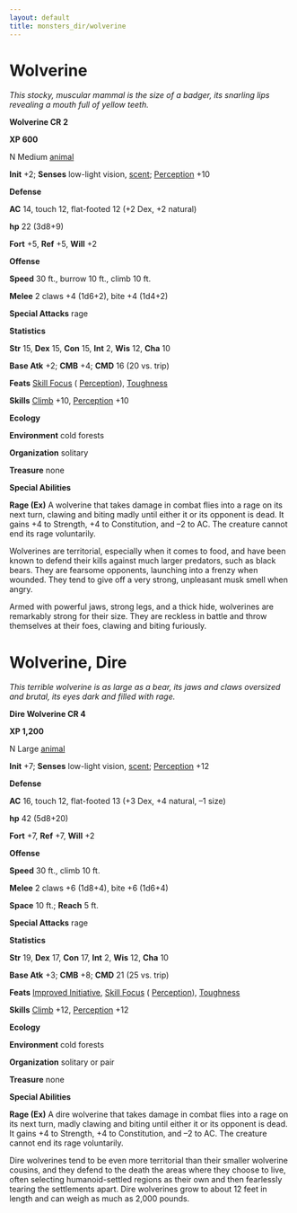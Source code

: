 ```yaml
---
layout: default
title: monsters_dir/wolverine
---
```

# Wolverine

_This stocky, muscular mammal is the size of a badger, its snarling lips revealing a mouth full of yellow teeth._

**Wolverine CR 2**

**XP 600**

N Medium [animal](creatureTypes#_animal)

**Init** +2; **Senses** low-light vision, [scent](universalMonsterRules#_scent); [Perception](../skills_dir/perception#_perception) +10

**Defense**

**AC** 14, touch 12, flat-footed 12 (+2 Dex, +2 natural)

**hp** 22 (3d8+9)

**Fort** +5, **Ref** +5, **Will** +2

**Offense**

**Speed** 30 ft., burrow 10 ft., climb 10 ft.

**Melee** 2 claws +4 (1d6+2), bite +4 (1d4+2)

**Special Attacks** rage

**Statistics**

**Str** 15, **Dex** 15, **Con** 15, **Int** 2, **Wis** 12, **Cha** 10

**Base Atk** +2; **CMB** +4; **CMD** 16 (20 vs. trip)

**Feats** [Skill Focus](../feats#_skill-focus) ( [Perception](../skills_dir/perception#_perception)), [Toughness](../feats#_toughness)

**Skills** [Climb](../skills_dir/climb#_climb) +10, [Perception](../skills_dir/perception#_perception) +10

**Ecology**

**Environment** cold forests

**Organization** solitary

**Treasure** none

**Special Abilities**

**Rage (Ex)** A wolverine that takes damage in combat flies into a rage on its next turn, clawing and biting madly until either it or its opponent is dead. It gains +4 to Strength, +4 to Constitution, and –2 to AC. The creature cannot end its rage voluntarily.

Wolverines are territorial, especially when it comes to food, and have been known to defend their kills against much larger predators, such as black bears. They are fearsome opponents, launching into a frenzy when wounded. They tend to give off a very strong, unpleasant musk smell when angry.

Armed with powerful jaws, strong legs, and a thick hide, wolverines are remarkably strong for their size. They are reckless in battle and throw themselves at their foes, clawing and biting furiously.

# Wolverine, Dire

_This terrible wolverine is as large as a bear, its jaws and claws oversized and brutal, its eyes dark and filled with rage._

**Dire Wolverine CR 4**

**XP 1,200**

N Large [animal](creatureTypes#_animal)

**Init** +7; **Senses** low-light vision, [scent](universalMonsterRules#_scent); [Perception](../skills_dir/perception#_perception) +12

**Defense**

**AC** 16, touch 12, flat-footed 13 (+3 Dex, +4 natural, –1 size)

**hp** 42 (5d8+20)

**Fort** +7, **Ref** +7, **Will** +2

**Offense**

**Speed** 30 ft., climb 10 ft.

**Melee** 2 claws +6 (1d8+4), bite +6 (1d6+4)

**Space** 10 ft.; **Reach** 5 ft.

**Special Attacks** rage

**Statistics**

**Str** 19, **Dex** 17, **Con** 17, **Int** 2, **Wis** 12, **Cha** 10

**Base Atk** +3; **CMB** +8; **CMD** 21 (25 vs. trip)

**Feats** [Improved Initiative](../feats#_improved-initiative), [Skill Focus](../feats#_skill-focus) ( [Perception](../skills_dir/perception#_perception)), [Toughness](../feats#_toughness)

**Skills** [Climb](../skills_dir/climb#_climb) +12, [Perception](../skills_dir/perception#_perception) +12

**Ecology**

**Environment** cold forests

**Organization** solitary or pair

**Treasure** none

**Special Abilities**

**Rage (Ex)** A dire wolverine that takes damage in combat flies into a rage on its next turn, madly clawing and biting until either it or its opponent is dead. It gains +4 to Strength, +4 to Constitution, and –2 to AC. The creature cannot end its rage voluntarily.

Dire wolverines tend to be even more territorial than their smaller wolverine cousins, and they defend to the death the areas where they choose to live, often selecting humanoid-settled regions as their own and then fearlessly tearing the settlements apart. Dire wolverines grow to about 12 feet in length and can weigh as much as 2,000 pounds.

